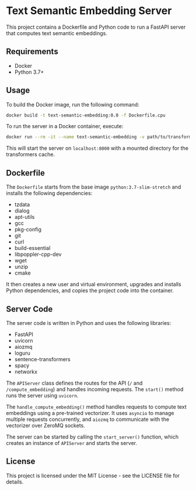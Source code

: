 # Text Semantic Embedding Server

This project contains a Dockerfile and Python code to run a FastAPI server that computes text semantic embeddings.

## Requirements

- Docker
- Python 3.7+

## Usage

To build the Docker image, run the following command:

```bash
docker build -t text-semantic-embedding:0.0 -f Dockerfile.cpu
```

To run the server in a Docker container, execute:
```bash
docker run --rm -it --name text-semantic-embedding -v path/to/transformers_cache:/home/solver/transformers_cache -p 8000:8000 text-semantic-embedding:0.0 start-services --port 8000 --hostname '0.0.0.0' --mounting_path ''
```

This will start the server on `localhost:8000` with a mounted directory for the transformers cache.

## Dockerfile

The `Dockerfile` starts from the base image `python:3.7-slim-stretch` and installs the following dependencies:

- tzdata
- dialog
- apt-utils
- gcc
- pkg-config
- git
- curl
- build-essential
- libpoppler-cpp-dev
- wget
- unzip
- cmake

It then creates a new user and virtual environment, upgrades and installs Python dependencies, and copies the project code into the container.

## Server Code

The server code is written in Python and uses the following libraries:

- FastAPI
- uvicorn
- aiozmq
- loguru
- sentence-transformers
- spacy
- networkx

The `APIServer` class defines the routes for the API (`/` and `/compute_embedding`) and handles incoming requests. The `start()` method runs the server using `uvicorn`.

The `handle_compute_embedding()` method handles requests to compute text embeddings using a pre-trained vectorizer. It uses `asyncio` to manage multiple requests concurrently, and `aiozmq` to communicate with the vectorizer over ZeroMQ sockets.

The server can be started by calling the `start_server()` function, which creates an instance of `APIServer` and starts the server.

## License

This project is licensed under the MIT License - see the LICENSE file for details.
